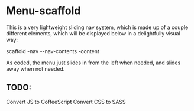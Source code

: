 # Menu-scaffold

This is a very lightweight sliding nav system, which is made up of a couple different elements, which will be displayed below in a delightfully visual way:

scaffold
-nav
--nav-contents
-content

As coded, the menu just slides in from the left when needed, and slides away when not needed. 

## TODO:
Convert JS to CoffeeScript
Convert CSS to SASS
